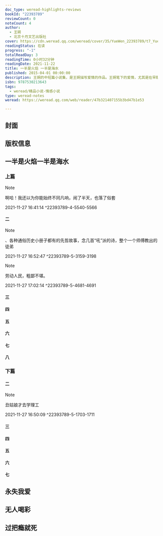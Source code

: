 ```yaml
---
doc_type: weread-highlights-reviews
bookId: "22393789"
reviewCount: 0
noteCount: 4
author:
  - 王朔
  - 北京十月文艺出版社
cover: https://cdn.weread.qq.com/weread/cover/35/YueWen_22393789/t7_YueWen_22393789.jpg
readingStatus: 在读
progress: "-1"
totalReadDay: 3
readingTime: 0小时32分钟
readingDate: 2021-11-22
title: 一半是火焰 一半是海水
published: 2015-04-01 00:00:00
description: 王朔的中短篇小说集，是王朔描写爱情的作品。王朔笔下的爱情，尤其是在早期作品中，大都纯洁真挚。其中《一半是火焰 一半是海水》，是王朔被阅读最多的作品。王朔，当代中国文坛绕不过去的存在与永在；你能看出更深的东西你就看，你不能看出更深的东西，起码也让你乐一乐。
isbn: 9787530213643
tags:
  - weread/精品小说-情感小说
type: weread-notes
weread: https://weread.qq.com/web/reader/47b321407155b3bd47b1e53

---
```



## 封面

## 版权信息

## 一半是火焰一半是海水

### 上篇

> [!NOTE] 
> 啊哈！我还以为你能始终不同凡响，闹了半天，也落了俗套
> 
> 2021-11-27 16:41:14 ^22393789-4-5540-5566

#### 二

> [!NOTE] 
> 、各种通俗历史小册子都有的先哲故事，念几首“吼”派的诗，整个一个师傅教出的徒弟
> 
> 2021-11-27 16:52:47 ^22393789-5-3159-3198

> [!NOTE] 
> 劳动人民，粗鄙不堪。
> 
> 2021-11-27 17:02:14 ^22393789-5-4681-4691

#### 三

#### 四

#### 五

#### 六

#### 七

#### 八

### 下篇

#### 二

> [!NOTE] 
> 丑姑娘才去学理工
> 
> 2021-11-27 16:50:09 ^22393789-5-1703-1711

#### 三

#### 四

#### 五

#### 六

#### 七

## 永失我爱

## 无人喝彩

## 过把瘾就死

